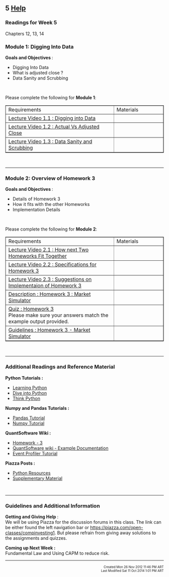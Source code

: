 <div style="display: block;" id="spark" class="hide">
<h2 class="course-page-header">
    5    <a class="coursera-reporter-link" title="Click here if you're experiencing technical problems or found errors in the course materials." target="_blank" href="https://class.coursera.org/compinvesting1-004/help/pages?url=https%3A%2F%2Fclass.coursera.org%2Fcompinvesting1-004%2Fwiki%2FWeek5">
      Help
    </a>
    <a data-coursera-admin-helpwidget-link="" rel="help" href="https://class.coursera.org/mooc/help/pages/setup" title="Course Page Setup" style="display:none;">Learn more.</a>
</h2>


<h3>Readings for Week 5</h3>Chapters 12, 13, 14<br><h3>Module 1: Digging Into Data</h3>
<p><b>Goals and Objectives </b>:
    <br></p>
<p></p>
<ul>
<li>
        Digging Into Data</li>
    <li>
        What is adjusted close ?</li>
    <li>
        Data Sanity and Scrubbing</li>
</ul>
<br><p></p>

<p></p>
<p>Please complete the following for <strong>Module 1</strong>:</p>
<p></p>
<table style="width: 100%" border="1"><tbody>
<tr>
<td>Requirements
                <br>
</td>
            <td width="140px">Materials
                <br>
</td>
        </tr>
<tr>
<td>
<a href="https://class.coursera.org/compinvesting1-004/lecture/view?lecture_id=105" data-modal=".inpage-video-modal" data-modal-iframe="../lecture/view?lecture_id=105">Lecture Video 1.1 : Digging into Data</a>
            </td>
            <td>
                <div class="item_resource">
<a style="font-size:30px" alt="Slides" title="Slides" href="http://www.quantsoftware.org/CompInvestI-Presentations/121-CompInvestI.pdf"><i class="icon-picture resource"></i></a>&nbsp;&nbsp;&nbsp;&nbsp;&nbsp;<a style="font-size:30px" alt="Download Video" title="Download Video" href="https://class.coursera.org/compinvesting1-003/lecture/download.mp4?lecture_id=105"><i class="icon-download-alt resource"></i></a>
                </div>
            </td>
        </tr>
<tr>
<td>
<a href="https://class.coursera.org/compinvesting1-004/lecture/view?lecture_id=107" data-modal=".inpage-video-modal" data-modal-iframe="../lecture/view?lecture_id=107">Lecture Video 1.2 : Actual Vs Adjusted Close</a>
            </td>
            <td>
                <div class="item_resource">
<a style="font-size:30px" alt="Slides" title="Slides" href="http://www.quantsoftware.org/CompInvestI-Presentations/122-CompInvestI.pdf"><i class="icon-picture resource"></i></a>&nbsp;&nbsp;&nbsp;&nbsp;&nbsp;<a style="font-size:30px" alt="Download Video" title="Download Video" href="https://class.coursera.org/compinvesting1-003/lecture/download.mp4?lecture_id=107"><i class="icon-download-alt resource"></i></a>
                </div>
            </td>
        </tr>
<tr>
<td>
<a href="https://class.coursera.org/compinvesting1-004/lecture/view?lecture_id=109" data-modal=".inpage-video-modal" data-modal-iframe="../lecture/view?lecture_id=109">Lecture Video 1.3 : Data Sanity and Scrubbing</a>
            </td>
            <td>
                <div class="item_resource">
<a style="font-size:30px" alt="Slides" title="Slides" href="http://www.quantsoftware.org/CompInvestI-Presentations/123-CompInvestI.pdf"><i class="icon-picture resource"></i></a>&nbsp;&nbsp;&nbsp;&nbsp;&nbsp;<a style="font-size:30px" alt="Download Video" title="Download Video" href="https://class.coursera.org/compinvesting1-003/lecture/download.mp4?lecture_id=109"><i class="icon-download-alt resource"></i></a>
                </div>
            </td>
        </tr>
</tbody></table>
<p>
    <br></p>
<hr>
<h3>Module 2: Overview of Homework 3</h3>
<p><b>Goals and Objectives </b>:
    <br></p>
<p></p>
<ul>
<li>
        Details of Homework 3</li>
    <li>
        How it fits with the other Homeworks</li>
    <li>
        Implementation Details</li>
</ul>
<br><p></p>
<p>Please complete the following for <strong>Module 2</strong>:</p>
<p></p>
<table style="width: 100%" border="1"><tbody>
<tr>
<td>Requirements
                <br>
</td>
            <td width="140px">Materials
                <br>
</td>
        </tr>
<tr>
<td>
<a href="https://class.coursera.org/compinvesting1-004/lecture/view?lecture_id=111" data-modal=".inpage-video-modal" data-modal-iframe="../lecture/view?lecture_id=111">Lecture Video 2.1 : How next Two Homeworks Fit Together</a>
            </td>
            <td>
                <div class="item_resource">
<a style="font-size:30px" alt="Slides" title="Slides" href="http://www.quantsoftware.org/CompInvestI-Presentations/131-CompInvestI.pdf"><i class="icon-picture resource"></i></a>&nbsp;&nbsp;&nbsp;&nbsp;&nbsp;<a style="font-size:30px" alt="Download Video" title="Download Video" href="https://class.coursera.org/compinvesting1-003/lecture/download.mp4?lecture_id=111"><i class="icon-download-alt resource"></i></a>
                </div>
            </td>
        </tr>
<tr>
<td>
<a href="https://class.coursera.org/compinvesting1-004/lecture/view?lecture_id=113" data-modal=".inpage-video-modal" data-modal-iframe="../lecture/view?lecture_id=113">Lecture Video 2.2 : Specifications for Homework 3</a>
            </td>
            <td>
                <div class="item_resource">
<a style="font-size:30px" alt="Slides" title="Slides" href="http://www.quantsoftware.org/CompInvestI-Presentations/132-CompInvestI.pdf"><i class="icon-picture resource"></i></a>&nbsp;&nbsp;&nbsp;&nbsp;&nbsp;<a style="font-size:30px" alt="Download Video" title="Download Video" href="https://class.coursera.org/compinvesting1-003/lecture/download.mp4?lecture_id=113"><i class="icon-download-alt resource"></i></a>
                </div>
            </td>
        </tr>
<tr>
<td>
<a href="https://class.coursera.org/compinvesting1-004/lecture/view?lecture_id=115" data-modal=".inpage-video-modal" data-modal-iframe="../lecture/view?lecture_id=115" title="Link: ../lecture/view?lecture_id=115">Lecture Video 2.3 : Suggestions on Implementaion of Homework 3</a>
            </td>
            <td>
                <div class="item_resource">
<a style="font-size:30px" alt="Slides" title="Slides" href="http://www.quantsoftware.org/CompInvestI-Presentations/133-CompInvestI.pdf"><i class="icon-picture resource"></i></a>&nbsp;&nbsp;&nbsp;&nbsp;&nbsp;<a style="font-size:30px" alt="Download Video" title="Download Video" href="https://class.coursera.org/compinvesting1-003/lecture/download.mp4?lecture_id=115"><i class="icon-download-alt resource"></i></a>
                </div>
            </td>
        </tr>
<tr>
<td>
<a href="http://wiki.quantsoftware.org/index.php?title=CompInvesti_Homework_3">Description : Homework 3 : Market Simulator</a>
            </td>
            <td></td>
        </tr>
<tr>
<td>
<a href="https://class.coursera.org/compinvesting1-003/quiz/start?quiz_id=222">Quiz : Homework 3</a>
                <br>Please make sure your answers match the example output provided.
            </td>
            <td></td>
        </tr>
<tr>
<td>
<a href="https://d396qusza40orc.cloudfront.net/compinvesting1%2FPDF%2FMLT%20Simulator.pdf" target="_blank">Guidelines : Homework 3 - Market Simulator</a>
            </td>
            <td>
                <div class="item_resource">
<a style="font-size:30px" alt="Slides" title="Slides" href="https://d396qusza40orc.cloudfront.net/compinvesting1%2FPDF%2FMLT%20Simulator.pdf" target="_blank"><i class="icon-picture resource"></i></a>
                </div>
            </td>
        </tr>
</tbody></table>
<p>
    <br></p>
<hr>
<h3>Additional Readings and Reference Material<br>
</h3>
<p><strong>Python Tutorials : </strong><b></b> 
    <br></p>
<ul>
<li>
<a href="http://www.learnpython.org/">Learning Python</a>
    </li>
    <li>
<a href="http://www.diveintopython.net/">Dive into Python</a>
    </li>
    <li>
<a href="http://www.greenteapress.com/thinkpython/">Think Python</a>
    </li>
</ul>
<p></p>
<p><strong>Numpy and Pandas Tutorials : </strong><b></b> 
    <br></p>
<ul>
<li>
<a href="http://pandas.pydata.org/pandas-docs/stable/dsintro.html">Pandas Tutorial</a>
    </li>
    <li>
<a href="http://www.scipy.org/Numpy_Example_List_With_Doc">Numpy Tutorial</a>
    </li>
</ul>
<p></p>
<p><strong>QuantSoftware Wiki : </strong><b></b> 
    <br></p>
<ul>
<li>
<a href="http://wiki.quantsoftware.org/index.php?title=CompInvesti_Homework_3">Homework -  3</a>
    </li>
    <li>
<a href="http://wiki.quantsoftware.org/index.php?title=QuantSoftware_ToolKit#Documentation">QuantSoftware wiki - Example Documentation</a>
    </li>
    <li>
<a href="http://wiki.quantsoftware.org/index.php?title=QSTK_Tutorial_9">Event Profiler Tutorial</a>
    </li>
</ul>
<p></p>
<p><strong>Piazza Posts : </strong><b></b> 
    <br></p>
<ul>
<li>
<a href="https://piazza.com/class#spring2013/1/104">Python Resources</a>
    </li>
    <li>
<a href="https://piazza.com/class#spring2013/1/293">Supplementary Material</a>
    </li>
</ul>
<p></p>
<br><hr>
<p>
</p>
<h3>Guidelines and Additional Information<br>
</h3>
<p><strong>Getting and Giving Help </strong>:
    <br>We will be using Piazza for the discussion forums in this class. The link can be either found the left navigation bar or <a href="https://piazza.com/open-classes/compinvesting1" target="_blank">https://piazza.com/open-classes/compinvesting1</a>. But
    please refrain from giving away solutions to the assignments and quizzes.
</p>
<p>
    <strong>Coming up Next Week : </strong> 
    <br>Fundamental Law and Using CAPM to reduce risk.
</p>

<div class="inpage-video-modal" data-modal-overlay-class="inpage-video-overlay" data-modal-position="absolute">
    <div style="position:absolute;top:-25px;right:0px;color:white;cursor:pointer;" data-modal-close="">
        Close
    </div>
</div>

<style type="text/css">
    .inpage-video-modal {                                
       width: 960px;                                     
       height: 610px;  
       display: none;      
    }
      
    .inpage-video-overlay {
       background: black;
       opacity: 0.75;
       filter:alpha(opacity=75);  
    }
</style>
<hr>
<div>
    <div style="float:left">
    	    	    </div>
    <div style="float:right;text-align:right;font-size:10px;">
    	Created Mon 26 Nov 2012 11:46 PM ART<br>
    	Last Modified Sat 11 Oct 2014  1:01 PM ART    </div>
</div>
<script type="text/x-mathjax-config;executed=true">
MathJax.Hub.Config({
  config: ["MMLorHTML.js"],
  
  styleSheets: [],
  styles: {},

  jax: ["input/TeX"],
  
  extensions: ["tex2jax.js"],

  preJax: null,
  postJax: null,

  preRemoveClass: "MathJax_Preview",

  showProcessingMessages: true,

  messageStyle: "none",
  
  displayAlign: "center",
  displayIndent: "0em",
  
  delayStartupUntil: "none",

  skipStartupTypeset: false,
  
  elements: [],
  
  tex2jax: {
	    inlineMath: [
	                 ['$$','$$'],      // uncomment this for standard TeX math delimiters
	                 ['\\(','\\)']
	                 ],

	                 displayMath: [
	                 ['\\[','\\]']
	                 ],

    skipTags: ["script","noscript","style","textarea","pre","code"],
    ignoreClass: "tex2jax_ignore",
    processClass: "tex2jax_process",
    processEscapes: false,
    processEnvironments: true,
    preview: "TeX"
    
  },
  
  mml2jax: {
    preview: "alttext"
    
  },
  
  jsMath2jax: {
    preview: "TeX"
    
  },

  TeX: {
    TagSide: "right",
    TagIndent: ".8em",
    MultLineWidth: "85%",
    Macros: {},

    extensions: ["AMSmath.js", "AMSsymbols.js"]
    
  },

  //============================================================================
  //
  //  These parameters control the MathML inupt jax.
  //
  MathML: {
    //
    //  This specifies whether to use TeX spacing or MathML spacing when the
    //  HTML-CSS output jax is used.
    //
    useMathMLspacing: false
  },
  
  //============================================================================
  //
  //  These parameters control the HTML-CSS output jax.
  //
  "HTML-CSS": {
    
    scale: 100,
    
    availableFonts: ["STIX","TeX"],
    
    preferredFont: "TeX",
    
    webFont: "TeX",
    
    imageFont: "TeX",
    
    undefinedFamily: "STIXGeneral,'Arial Unicode MS',serif",
      
    showMathMenu: true,

    styles: {},
    
    tooltip: {
      delayPost: 600,          // milliseconds delay before tooltip is posted after mouseover
      delayClear: 600,         // milliseconds delay before tooltip is cleared after mouseout
      offsetX: 10, offsetY: 5  // pixels to offset tooltip from mouse position
    }
  },
  
  //============================================================================
  //
  //  These parameters control the NativeMML output jax.
  //
  NativeMML: {

    scale: 100,

    showMathMenu: true,
    showMathMenuMSIE: true,

    styles: {}
  },
  
  MathMenu: {
    delay: 400,
    
    helpURL: "http://www.mathjax.org/help/user/",

    showRenderer: true,
    showFontMenu: false,
    showContext:  false,

    windowSettings: {
      status: "no", toolbar: "no", locationbar: "no", menubar: "no",
      directories: "no", personalbar: "no", resizable: "yes", scrollbars: "yes",
      width: 100, height: 50
    },
    
    styles: {}
    
  },

  MMLorHTML: {
    prefer: {
      MSIE:    "MML",
      Firefox: "HTML",
      Opera:   "HTML",
      other:   "HTML"
    }
  }
});
</script>
</div>
